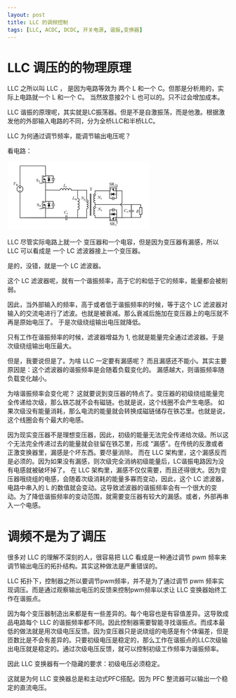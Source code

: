 ```yaml
---
layout: post
title: LLC 的调频控制
tags: [LLC, ACDC, DCDC, 开关电源, 谐振,变换器]
---
```


# LLC 调压的的物理原理

LLC 之所以叫 LLC ， 是因为电路等效为 两个 L 和一个 C。但那是分析用的，实际上电路就一个 L 和一个 C。 当然故意接2个 L 也可以的。只不过会增加成本。

LLC 谐振的原理呢，其实就是LC振荡器。但是不是自激振荡，而是他激。根据激发他的外部输入电路的不同，分为全桥LLC和半桥LLC。

LLC 为何通过调节频率，能调节输出电压呢？

看电路：

![img](/images/llc.png)

LLC 尽管实际电路上就一个 变压器和一个电容，但是因为变压器有漏感，所以 LLC 可以看成是 一个 LC 滤波器接上一个变压器。

是的，没错，就是一个 LC 滤波器。

这个 LC 滤波器呢，就有一个谐振频率，高于它的和低于它的频率，能量都会被削弱。

因此，当外部输入的频率，高于或者低于谐振频率的时候，等于这个 LC 滤波器对输入的交流电进行了滤波。也就是被衰减。那么衰减后施加在变压器上的电压就不再是原始电压了。
于是次级绕组输出电压就降低。

只有工作在谐振频率的时候，滤波器增益为 1, 也就是能量完全通过滤波器。于是次级绕组输出电压最大。


但是，我要说但是了。为啥 LLC 一定要有漏感呢？ 而且漏感还不能小。其实主要原因是：这个滤波器的谐振频率是会随着负载变化的。
漏感越大，则谐振频率随负载变化越小。

为啥谐振频率会变化呢？ 这就要说到变压器的特点了。变压器的初级绕组能量完全传递给次级，那么铁芯就不会有磁链。也就是说，这个线圈不会产生电感。
如果次级没有能量消耗，那么电流的能量就会转换成磁链储存在铁芯里。也就是说，这个线圈会有个最大的电感。

因为现实变压器不是理想变压器，因此，初级的能量无法完全传递给次级。所以这个无法完全传递过去的能量就会驻留在铁芯里，形成 “漏感”。在传统的反激或者正激变换器里，漏感是个坏东西。要尽量消除。
而在 LLC 架构里，这个漏感反而是必须的。因为如果没有漏感，则次级完全消纳初级能量后，LC谐振电路因为没有电感就被破坏掉了。
在 LLC 架构里，漏感不仅仅需要，而且还得很大。因为变压器哦绕组的电感，会随着次级消耗的能量多寡而变动，因此，这个 LC 滤波器，电路中串入的 L 的数值就会变动。这导致滤波器的谐振频率会有一个很大的变动。为了降低谐振频率的变动范围，就需要变压器有较大的漏感。或者，外部再串入一个电感。


# 调频不是为了调压

很多对 LLC 的理解不深刻的人，很容易把 LLC 看成是一种通过调节 pwm 频率来调节输出电压的拓扑结构。其实这种做法是严重错误的。

LLC 拓扑下，控制器之所以要调节pwm频率，并不是为了通过调节 pwm 频率实现调压。而是通过观察输出电压的反馈来控制pwm频率以求让 LLC 变换器始终工作在谐振点。

因为每个变压器制造出来都是有一些差异的。每个电容也是有容值差异。这导致成品电路每个 LLC 的谐振频率都不同。因此控制器需要智能寻找谐振点。而成本最低的做法就是用次级电压反馈。因为变压器只是说绕组的电感是有个体偏差，但是匝数比是不会有差异的。只要初级电压是稳定的，那么工作在谐振点的LLC次级输出电压就是稳定的。通过次级电压反馈，就可以控制初级工作频率为谐振频率。

因此 LLC 变换器有一个隐藏的要求：初级电压必须稳定。

这就是为何 LLC 变换器总是和主动式PFC搭配。因为 PFC 整流器可以输出一个稳定的直流电压。


